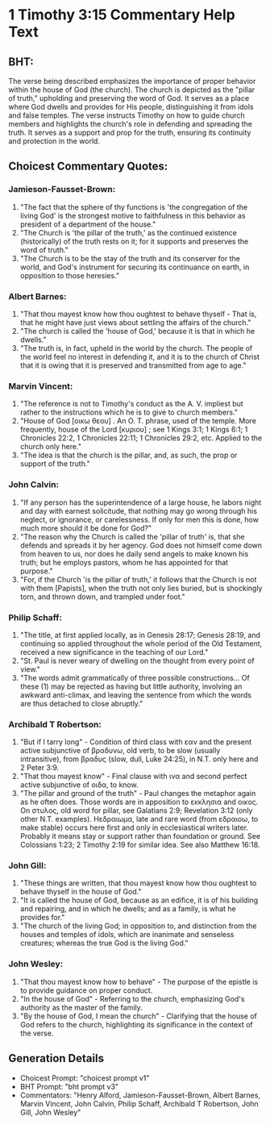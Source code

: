 # 1 Timothy 3:15 Commentary Help Text

## BHT:
The verse being described emphasizes the importance of proper behavior within the house of God (the church). The church is depicted as the "pillar of truth," upholding and preserving the word of God. It serves as a place where God dwells and provides for His people, distinguishing it from idols and false temples. The verse instructs Timothy on how to guide church members and highlights the church's role in defending and spreading the truth. It serves as a support and prop for the truth, ensuring its continuity and protection in the world.

## Choicest Commentary Quotes:
### Jamieson-Fausset-Brown:
1. "The fact that the sphere of thy functions is 'the congregation of the living God' is the strongest motive to faithfulness in this behavior as president of a department of the house." 
2. "The Church is 'the pillar of the truth,' as the continued existence (historically) of the truth rests on it; for it supports and preserves the word of truth." 
3. "The Church is to be the stay of the truth and its conserver for the world, and God's instrument for securing its continuance on earth, in opposition to those heresies."

### Albert Barnes:
1. "That thou mayest know how thou oughtest to behave thyself - That is, that he might have just views about settling the affairs of the church."
2. "The church is called the 'house of God,' because it is that in which he dwells."
3. "The truth is, in fact, upheld in the world by the church. The people of the world feel no interest in defending it, and it is to the church of Christ that it is owing that it is preserved and transmitted from age to age."

### Marvin Vincent:
1. "The reference is not to Timothy's conduct as the A. V. impliest but rather to the instructions which he is to give to church members." 
2. "House of God [οικω θεου] . An O. T. phrase, used of the temple. More frequently, house of the Lord [κυριου] ; see 1 Kings 3:1; 1 Kings 6:1; 1 Chronicles 22:2, 1 Chronicles 22:11; 1 Chronicles 29:2, etc. Applied to the church only here."
3. "The idea is that the church is the pillar, and, as such, the prop or support of the truth."

### John Calvin:
1. "If any person has the superintendence of a large house, he labors night and day with earnest solicitude, that nothing may go wrong through his neglect, or ignorance, or carelessness. If only for men this is done, how much more should it be done for God?"
2. "The reason why the Church is called the 'pillar of truth' is, that she defends and spreads it by her agency. God does not himself come down from heaven to us, nor does he daily send angels to make known his truth; but he employs pastors, whom he has appointed for that purpose."
3. "For, if the Church 'is the pillar of truth,' it follows that the Church is not with them [Papists], when the truth not only lies buried, but is shockingly torn, and thrown down, and trampled under foot."

### Philip Schaff:
1) "The title, at first applied locally, as in Genesis 28:17; Genesis 28:19, and continuing so applied throughout the whole period of the Old Testament, received a new significance in the teaching of our Lord."
2) "St. Paul is never weary of dwelling on the thought from every point of view."
3) "The words admit grammatically of three possible constructions... Of these (1) may be rejected as having but little authority, involving an awkward anti-climax, and leaving the sentence from which the words are thus detached to close abruptly."

### Archibald T Robertson:
1. "But if I tarry long" - Condition of third class with εαν and the present active subjunctive of βραδυνω, old verb, to be slow (usually intransitive), from βραδυς (slow, dull, Luke 24:25), in N.T. only here and 2 Peter 3:9.
2. "That thou mayest know" - Final clause with ινα and second perfect active subjunctive of οιδα, to know.
3. "The pillar and ground of the truth" - Paul changes the metaphor again as he often does. Those words are in apposition to εκκλησια and οικος. On στυλος, old word for pillar, see Galatians 2:9; Revelation 3:12 (only other N.T. examples). Hεδραιωμα, late and rare word (from εδραιοω, to make stable) occurs here first and only in ecclesiastical writers later. Probably it means stay or support rather than foundation or ground. See Colossians 1:23; 2 Timothy 2:19 for similar idea. See also Matthew 16:18.

### John Gill:
1. "These things are written, that thou mayest know how thou oughtest to behave thyself in the house of God." 
2. "It is called the house of God, because as an edifice, it is of his building and repairing, and in which he dwells; and as a family, is what he provides for." 
3. "The church of the living God; in opposition to, and distinction from the houses and temples of idols, which are inanimate and senseless creatures; whereas the true God is the living God."

### John Wesley:
1. "That thou mayest know how to behave" - The purpose of the epistle is to provide guidance on proper conduct.
2. "In the house of God" - Referring to the church, emphasizing God's authority as the master of the family.
3. "By the house of God, I mean the church" - Clarifying that the house of God refers to the church, highlighting its significance in the context of the verse.


## Generation Details
- Choicest Prompt: "choicest prompt v1"
- BHT Prompt: "bht prompt v3"
- Commentators: "Henry Alford, Jamieson-Fausset-Brown, Albert Barnes, Marvin Vincent, John Calvin, Philip Schaff, Archibald T Robertson, John Gill, John Wesley"
